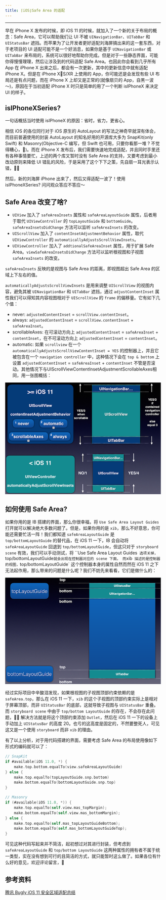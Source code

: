 ```yaml
---
title: ⌈iOS⌋Safe Area 的适配
---
```


---
早在 iPhone X 发布的时候，即 iOS 11 的时候，就加入了一个新的关于布局的概念：Safe Area，它可以帮助我们让 UI 不被 `UINavigationBar`、`UITabBar` 和 `UIStatusBar` 遮挡。而苹果为了让开发者更好适配刘海屏搞出来的这一套东西，对于老项目的 UI 适配可能不是一个好消息，如果你是基于 `UINavigationBar` 或 `UITabBar` 来布局的，系统可以很好地帮助你完成。但是对于一些静态界面，可能你得慢慢理理，然后让涉及到的代码适配 Safe Area。也因此你会看到几乎所有 App 在 iPhone X 出来之后，都会有一次更新，其中的更新信息中就有适配 iPhone X。但是在 iPhone XS/XR 上使用的 App，你可能还是会发现有些 UI 布局还是有点问题，而在 iPhone X 上却又是正常的(就像扇贝的 App，自黑一波～)，原因在于当初适配 iPhone X 时只是简单的用了一个判断 isIPhoneX 来决定 UI 的样子。
<!-- more -->

## isIPhoneXSeries?
一句话概括当时使用 isIPhoneX 的原因：省时，省力，更省心。

相信 iOS 的各位同行对于 iOS 原生的 AutoLayout 的写法之神奇早就深有体会，而目前普遍使用的封装 AutoLayout 的知名好用的开源库大多为 SnapKit(only Swift) 和 Masonry(Objective-C 编写，但 Swift 也可用，只要你看那一堆 ? 不觉得糟心，👀)。而在 iPhone X 发布后，我们需要快速地完成适配，并且同时手里还有各种事情要忙，上述的两个库又暂时没有 Safe Area 的支持，又要考虑到最小改动原则来降低 UI 错乱的风险，于是采用了这个下下之策，先自扇一耳光表示认错，🤦‍♂️

然后，新的刘海屏 iPhone 出来了，然后又得适配一波了！使用 isIPhoneXSeries? 问问观众答应不答应～

## Safe Area 改变了啥?
- `UIView` 加入了 `safeAreaInsets` 属性和 `safeAreaLayoutGuide` 属性，后者用于取代 `UIViewController` 的 `topLayoutGuide` 和 `bottomGuide`。`safeAreaInsetsDidChange` 方法可以监听 `safeAreaInsets` 的改变。
- `UIScrollView` 加入了 `contentInsetAdjustmentBehavior` 属性，取代 `UIViewController` 的 `automaticallyAdjustsScrollViewInsets`。
- `UIViewController` 加入了 `addtionalSafeAreaInset` 属性，用于扩展 Safe Area。`viewSafeAreaInsetsDidChange` 方法可以监听根视图和子视图 `safeAreaInsets` 的改变。

`safeAreaInsets` 反映的是视图与 Safe Area 的距离，即视图超出 Safe Area 的区域上下左右的值。

`automaticallyAdjustsScrollViewInsets` 是用来调整 `UIScrollView` 的视图内容，避免其被 `UINavigationBar` 和 `UITabBar` 遮挡，通过 `adjustContentInset` 属性我们可以得知其内容视图相对于 `UIScrollView` 的 `frame` 的偏移量。它有如下几个值：

- never: `adjustedContentInset` = `scrollView.contentInset`。
- always: `adjustedContentInset` = `scrollView.contentInset` + `safeAreaInset`。
- scrollableAxes: 在可滚动方向上 `adjustedContentInset` = `safeAreaInset` + `contentInset`，在不可滚动方向上 `adjustedContentInset` = `contentInset`。
- automatic: 如果 `scrollview` 在一个 `automaticallyAdjustsScrollViewContentInset = YES` 的控制器上，并且它被包含在一个 `navigation controller` 中，这种情况下会在 `top & bottom` 上设置  `adjustedContentInset` = `safeAreaInset` + `contentInset` 不管是否滚动。其他情况下与UIScrollViewContentInsetAdjustmentScrollableAxes相同，用一张图概括：
  
![insetBehavior](../images/safe-area-adapt/scrollBehavior.png)

## 如何使用 Safe Area?
如果你用的是 IB 搭建的界面，那么你很幸福，将 `Use Safe Area Layout Guides` 打开就可以解决绝大多数问题了。但是，如果你用的是 `xib`，那么不好意思，你可能还需要忙活一阵！我们都知道 `safeAreaLayoutGuide` 是 `top/bottomLayoutGuide` 的替代品，在 iOS 11 一下，IB 会自动将 `safeAreaLayoutGuide` 回退到 `top/bottomLayoutGuide`，但这只对于 `storyboard scene` 有效，我们可以手动测试，将 ``Use Safe Area Layout Guides` 选项关掉，`top/bottomLayoutGuide` 就会出现在控制器对应的 scene 下面， 而 `xib` 描述的是控制器的视图，`top/bottomLayoutGuide` 这个控制器本身的属性自然而然在 iOS 11 之下无法起作用，那么带来的问题是什么呢？我们不妨先来看看，它们是做什么的：

![top/bottom LayoutGuide](../images/safe-area-adapt/top&bottomLayoutGuide.png)

经过实际项目中辛酸泪发现，如果根视图的子视图顶部约束依赖的是 `safeArea.top`，那么在 iOS 11 一下，`xib` 的这个子视图的顶部约束实际上是相对于屏幕顶部，而非 `UIStatusBar` 的底部，这就导致子视图与 `UIStatusBar` 重叠。 而 `storyboard scene` 中由于 `top/bottom LayoutGuide` 的存在，不会存在此问题，🤷‍♂️ 解决方法就是将这个顶部约束添加 `Outlet`，然后在 iOS 11 一下的设备上手动加上 `UIStatusBar` 的高度 20。也亏的这高度是固定的，不然要整死人，可见这又是一个使用 `storyboard` 而非 `xib` 的理由。

有了以上分析，对于用代码搭建的界面，需要考虑 Safe Area 的布局使用像如下形式的编码就可以了：

```Swift
// SnapKit
if #available(iOS 11.0, *) {
    make.top.bottom.equalTo(view.safeAreaLayoutGuide)
} else {
    make.top.equalTo(topLayoutGuide.snp.bottom)
    make.bottom.equalTo(bottomLayoutGuide.snp.top)
}
```

```Objective-C
// Masonry
if (#available(iOS 11.0, *)) {
    make.top.equalTo(self.view.mas_topMargin);
    make.bottom.equalTo(self.view.mas_bottomMargin);
} else {
    make.top.equalTo(self.mas_topLayoutGuideBottom);
    make.bottom.equalTo(self.mas_bottomLayoutGuideTop);
}
```

可见这种代码写起来并不简洁，起初想过对其进行封装，但考虑到 `safeAreaLayoutGuide` 和 `top/bottom LayoutGuide` 这两种属性的拥有者不属于统一类型，实在没有想到可行的且简洁的方式，就只能暂时这么做了。如果各位有什么好的意见，欢迎评论留言，🙏

## 参考资料

[腾讯 Bugly iOS 11 安全区域适配总结](https://mp.weixin.qq.com/s/W1_0VrchCO50owhJNmJnuQ)






